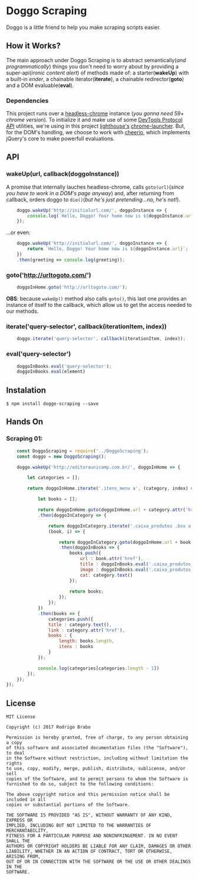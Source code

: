 Doggo Scraping
==============
Doggo is a little friend to help you make scraping scripts easier.

## How it Works?
The main approach under Doggo Scraping is to abstract semantically(*and programmatically*) things you don't need to worry about by providing a super-api(*ironic content alert*) of methods made of: a starter(**wakeUp**) with a built-in *ender*, a chainable iterator(**iterate**), a chainable redirector(**goto**) and a DOM evaluable(**eval**).

### Dependencies
This project runs over a [headless-chrome](https://developers.google.com/web/updates/2017/04/headless-chrome) instance (*you gonna need 59+ chrome version*). To initialize it and make use of some [DevTools Protocol API](https://chromedevtools.github.io/devtools-protocol/) utilities, we're using in this project [lighthouse's](https://developers.google.com/web/tools/lighthouse/) [chrome-launcher](https://www.npmjs.com/package/chrome-launcher). But, for the DOM's handling, we choose to work with [cheerio](https://github.com/cheeriojs/cheerio), which implements jQuery's core to make powerfull evaluations.

## API
### wakeUp(url, callback(doggoInstance))
A promise that internally lauches headless-chrome, calls `goto(url)`(*since you have to work in a DOM's page anyway*) and,
after returning from callback, orders doggo to `die()`(*but he's just pretending...no, he's not!*).

```javascript
    doggo.wakeUp('http://initialurl.com/', doggoInstance => {
        console.log(`Hello, Doggo! Your home now is ${doggoInstance.url}`);
    });
```
...or even:
```javascript
    doggo.wakeUp('http://initialurl.com/', doggoInstance => {
        return `Hello, Doggo! Your home now is ${doggoInstance.url}`;
    })
    .then(greeting => console.log(greeting));
```

### goto('http://urltogoto.com/')

```javascript
    doggoInHome.goto('http://urltogoto.com/');
```

**OBS**: because `wakeUp()` method also calls `goto()`, this last one provides an instance of itself to the callback, which allow us to get the access needed to our methods.



### iterate(\'query-selector\', callback(iterationItem, index))
```javascript
    doggo.iterate('query-selector', callback(iterationItem, index));
```

### eval(\'query-selector\')
```javascript
    doggoInBooks.eval('query-selector');
    doggoInBooks.eval(element)
```

## Instalation
    $ npm install doggo-scraping --save
    
## Hands On

### Scraping 01:

```javascript
    const DoggoScraping = require('../DoggoScraping');
    const doggo = new DoggoScraping();

    doggo.wakeUp('http://editoraunicamp.com.br/', doggoInHome => {

        let categories = [];

        return doggoInHome.iterate('.itens_menu a', (category, index) => {

            let books = [];

            return doggoInHome.goto(doggoInHome.url + category.attr('href'))
            .then(doggoInCategory => {

                return doggoInCategory.iterate('.caixa_produtos .box a',
                (book, i) => {

                    return doggoInCategory.goto(doggoInHome.url + book.attr('href'))
                    .then(doggoInBooks => {
                        books.push({
                            url : book.attr('href'),
                            title : doggoInBooks.eval('.caixa_produtos_direita h2').text(),
                            image : doggoInBooks.eval('.caixa_produtos_esquerda_foto .foto_detalhe a').attr('href'),
                            cat: category.text()
                        });
                            
                        return books;
                    });
                });
            })
            .then(books => {
                categories.push({
                title : category.text(),
                link : category.attr('href'),
                books : {
                    length: books.length,
                    itens : books
                }
            });

            console.log(categories[categories.length - 1])
        });
    });
});
```

## License
```
MIT License

Copyright (c) 2017 Rodrigo Brabo

Permission is hereby granted, free of charge, to any person obtaining a copy
of this software and associated documentation files (the "Software"), to deal
in the Software without restriction, including without limitation the rights
to use, copy, modify, merge, publish, distribute, sublicense, and/or sell
copies of the Software, and to permit persons to whom the Software is
furnished to do so, subject to the following conditions:

The above copyright notice and this permission notice shall be included in all
copies or substantial portions of the Software.

THE SOFTWARE IS PROVIDED "AS IS", WITHOUT WARRANTY OF ANY KIND, EXPRESS OR
IMPLIED, INCLUDING BUT NOT LIMITED TO THE WARRANTIES OF MERCHANTABILITY,
FITNESS FOR A PARTICULAR PURPOSE AND NONINFRINGEMENT. IN NO EVENT SHALL THE
AUTHORS OR COPYRIGHT HOLDERS BE LIABLE FOR ANY CLAIM, DAMAGES OR OTHER
LIABILITY, WHETHER IN AN ACTION OF CONTRACT, TORT OR OTHERWISE, ARISING FROM,
OUT OF OR IN CONNECTION WITH THE SOFTWARE OR THE USE OR OTHER DEALINGS IN THE
SOFTWARE.
```
